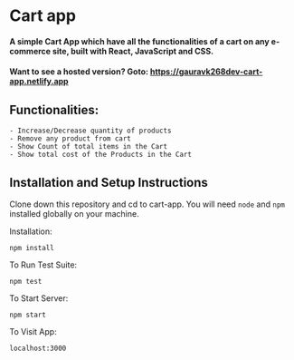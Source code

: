 # Cart app

#### A simple Cart App which have all the functionalities of a cart on any e-commerce site, built with React, JavaScript and CSS.

#### Want to see a hosted version? Goto: https://gauravk268dev-cart-app.netlify.app

## Functionalities:

	- Increase/Decrease quantity of products
	- Remove any product from cart
	- Show Count of total items in the Cart
	- Show total cost of the Products in the Cart
	
## Installation and Setup Instructions

Clone down this repository and cd to cart-app. You will need `node` and `npm` installed globally on your machine.

Installation:

`npm install`  

To Run Test Suite:  

`npm test`  

To Start Server:

`npm start`  

To Visit App:

`localhost:3000`
	
